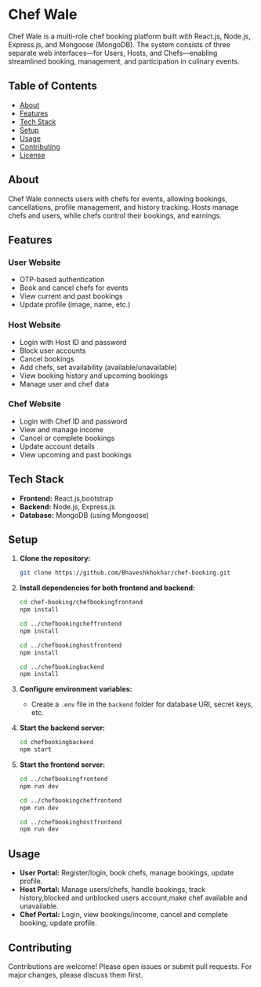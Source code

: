 # Chef Wale

Chef Wale is a multi-role chef booking platform built with React.js, Node.js, Express.js, and Mongoose (MongoDB). The system consists of three separate web interfaces—for Users, Hosts, and Chefs—enabling streamlined booking, management, and participation in culinary events.

## Table of Contents

- [About](#about)
- [Features](#features)
- [Tech Stack](#tech-stack)
- [Setup](#setup)
- [Usage](#usage)
- [Contributing](#contributing)
- [License](#license)

## About

Chef Wale connects users with chefs for events, allowing bookings, cancellations, profile management, and history tracking. Hosts manage chefs and users, while chefs control their  bookings, and earnings.

## Features

### User Website
- OTP-based authentication
- Book and cancel chefs for events
- View current and past bookings
- Update profile (image, name, etc.)

### Host Website
- Login with Host ID and password
- Block user accounts
- Cancel bookings
- Add chefs, set availability (available/unavailable)
- View booking history and upcoming bookings
- Manage user and chef data

### Chef Website
- Login with Chef ID and password
- View and manage income
- Cancel or complete bookings
- Update account details
- View upcoming and past bookings

## Tech Stack

- **Frontend:** React.js,bootstrap
- **Backend:** Node.js, Express.js
- **Database:** MongoDB (using Mongoose)

## Setup

1. **Clone the repository:**
   ```bash
   git clone https://github.com/Bhaveshkhokhar/chef-booking.git
   ```

2. **Install dependencies for both frontend and backend:**
   ```bash
   cd chef-booking/chefbookingfrontend
   npm install

   cd ../chefbookingcheffrontend
   npm install

   cd ../chefbookinghostfrontend
   npm install

   cd ../chefbookingbackend
   npm install
   ```

3. **Configure environment variables:**
   - Create a `.env` file in the `backend` folder for database URI, secret keys, etc.

4. **Start the backend server:**
   ```bash
   cd chefbookingbackend
   npm start
   ```

5. **Start the frontend server:**
   ```bash
   cd ../chefbookingfrontend
   npm run dev

   cd ../chefbookingcheffrontend
   npm run dev

   cd ../chefbookinghostfrontend
   npm run dev
   ```

## Usage

- **User Portal:** Register/login, book chefs, manage bookings, update profile.
- **Host Portal:** Manage users/chefs, handle bookings, track history,blocked and unblocked users account,make chef available and unavailable.
- **Chef Portal:** Login, view bookings/income, cancel and complete booking, update profile.

## Contributing

Contributions are welcome! Please open issues or submit pull requests. For major changes, please discuss them first.

